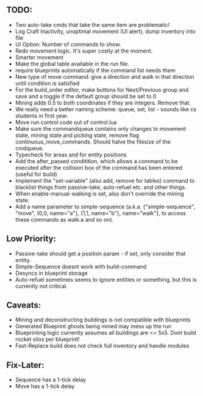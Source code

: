 ## TODO:
- Two auto-take cmds that take the same item are problematic!
- Log Craft Inactivity, unoptimal movement (UI alert), dump inventory into file
- UI Option: Number of commands to show.
- Redo movement logic. It's super costly at the moment.
- Smarter movement
- Make the global table available in the run file.
- require blueprints automatically if the command list needs them
- New type of move command: give a direction and walk in that direction until condition is satisfied
- For the build_order editor, make buttons for Next/Previous group and save and a toggle if the default group should be set to 0
- Mining adds 0.5 to both coordinates if they are integers. Remove that.
- We really need a better naming scheme: queue, set, list - sounds like cs students in first year.
- Move run control code out of control.lua
- Make sure the commandqueue contains only changes to movement state, mining state and picking state, remove flag continuous_move_commands. Should halve the filesize of the cmdqueue.
- Typecheck for areas and for entity positions
- Add the after_passed conditition, which allows a command to be executed after the collision box of the command has been entered (useful for build)
- Implement the "set-variable" (also add, remove for tables) command to blacklist things from passive-take, auto-refuel etc. and other things.
- When enable-manual-walking is set, also don't override the mining state.
- Add a name parameter to simple-sequence (a.k.a. {"simple-sequence", "move", {0,0, name="a"}, {1,1, name="b"}, name="walk"}, to access these commands as walk.a and so on).

## Low Priority:
- Passive-take should get a position param - if set, only consider that entity.
- Simple-Sequence doesnt work with build-command
- Desyncs in blueprint storage
- Auto-refuel sometimes seems to ignore entities or something, but this is currently not critical.

## Caveats: 
- Mining and deconstructing buildings is not compatible with blueprints
- Generated Blueprint ghosts being mined may mess up the run
- Blueprinting logic currently assumes all buildings are <= 5x5. Dont build rocket silos per blueprint!
- Fast-Replace build does not check full inventory and handle modules


## Fix-Later:
- Sequence has a 1-tick delay
- Move has a 1-tick delay